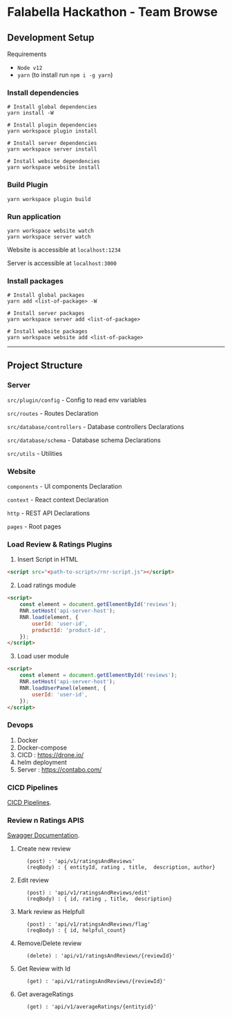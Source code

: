 # Falabella Hackathon - Team Browse

## Development Setup

Requirements

-   `Node v12`
-   `yarn` (to install run `npm i -g yarn`)

### Install dependencies

```
# Install global dependencies
yarn install -W

# Install plugin dependencies
yarn workspace plugin install

# Install server dependencies
yarn workspace server install

# Install website dependencies
yarn workspace website install
```

### Build Plugin

```
yarn workspace plugin build
```

### Run application

```
yarn workspace website watch
yarn workspace server watch
```

Website is accessible at `localhost:1234`

Server is accessible at `localhost:3000`

### Install packages

```
# Install global packages
yarn add <list-of-package> -W

# Install server packages
yarn workspace server add <list-of-package>

# Install website packages
yarn workspace website add <list-of-package>
```

---

## Project Structure

### Server

`src/plugin/config` - Config to read env variables

`src/routes` - Routes Declaration

`src/database/controllers` - Database controllers Declarations

`src/database/schema` - Database schema Declarations

`src/utils` - Utilities

### Website

`components` - UI components Declaration

`context` - React context Declaration

`http` - REST API Declarations

`pages` - Root pages

### Load Review & Ratings Plugins

1. Insert Script in HTML

```html
<script src="<path-to-script>/rnr-script.js"></script>
```

2. Load ratings module

```html
<script>
	const element = document.getElementById('reviews');
	RNR.setHost('api-server-host');
	RNR.load(element, {
		userId: 'user-id',
		productId: 'product-id',
	});
</script>
```

3. Load user module

```html
<script>
	const element = document.getElementById('reviews');
	RNR.setHost('api-server-host');
	RNR.loadUserPanel(element, {
		userId: 'user-id',
	});
</script>
```
### Devops
1. Docker
2. Docker-compose
3. CICD : https://drone.io/ 
4. helm deployment 
5. Server : https://contabo.com/

### CICD Pipelines

[CICD Pipelines](https://ci.rlab.app/falalabella-team-browse/hackathon).

### Review n Ratings APIS

[Swagger Documentation](https://hackathon.rlab.app/documentation/static/index.html).

1. Create new review

    ```
       (post) : 'api/v1/ratingsAndReviews'
       (reqBody) : { entityId, rating , title,  description, author}

    ```

2. Edit review

    ```
       (post) : 'api/v1/ratingsAndReviews/edit'
       (reqBody) : { id, rating , title,  description}

    ```

3. Mark review as Helpfull

    ```
       (post) : 'api/v1/ratingsAndReviews/flag'
       (reqBody) : { id, helpful_count}

    ```

4. Remove/Delete review

    ```
       (delete) : 'api/v1/ratingsAndReviews/{reviewId}'
    ```

5. Get Review with Id

    ```
       (get) : 'api/v1/ratingsAndReviews/{reviewId}'

    ```

6. Get averageRatings

    ```
       (get) : 'api/v1/averageRatings/{entityid}'

    ```
